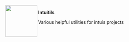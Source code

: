 <img align="left" width="100" height="100" src="https://github.com/user-attachments/assets/4c9c5b00-55ef-4e57-8718-3332b9a81e38">

**Intuitils**

Various helpful utilities for intuis projects

